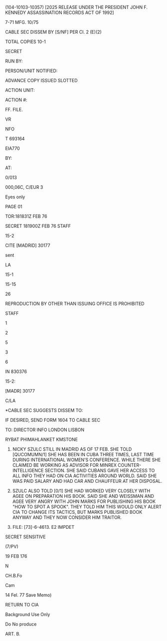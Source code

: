 (104-10103-10357) [2025 RELEASE UNDER THE PRESIDENT JOHN F. KENNEDY ASSASSINATION RECORDS ACT OF 1992]

7-71 MFG. 10/75

CABLE SEC DISSEM BY [S/NF] PER CI. 2 (E)(2)

TOTAL COPIES 10-1

SECRET

RUN BY:

PERSON/UNIT NOTIFIED:

ADVANCE COPY ISSUED SLOTTED

ACTION UNIT:

ACTION #:

FF. FILE.

VR

NFO

T 693164

EIA770

BY:

AT:

0/013

000,06C, C/EUR 3

Eyes only

PAGE 01

TOR:181831Z FEB 76

SECRET 181900Z FEB 76 STAFF

15-2

CITE [MADRID] 30177

sent

LA

15-1

15-15

26

REPRODUCTION BY OTHER THAN ISSUING OFFICE IS PROHIBITED

STAFF

1

2

5

3

6

IN 830376

15-2:

[MADR] 30177

C/LA

*CABLE SEC SUGGESTS DISSEM TO:

IF DESIRED, SEND FORM 1604 TO CABLE SEC

TO: DIRECTOR INFO LONDON LISBON

RYBAT PHIMAHLANKET KMSTONE

1. NICKY SZULC STILL IN MADRID AS OF 17 FEB. SHE TOLD [QUCOMUMN/1] SHE HAS BEEN IN CUBA THREE TIMES, LAST TIME DURING INTERNATIONAL WOMEN'S CONFERENCE. WHILE THERE SHE CLAIMED BE WORKING AS ADVISOR FOR MINREX COUNTER-INTELLIGENCE SECTION. SHE SAID CUBANS GAVE HER ACCESS TO ALL INFO THEY HAD ON CIA ACTIVITIES AROUND WORLD. SAID SHE WAS PAID SALARY AND HAD CAR AND CHAUFFEUR AT HER DISPOSAL.

2. SZULC ALSO TOLD [0/1] SHE HAD WORKED VERY CLOSELY WITH AGEE ON PREPARATION HIS BOOK. SAID SHE AND WEISSMAN AND AGEE VERY ANGRY WITH JOHN MARKS FOR PUBLISHING HIS BOOK "HOW TO SPOT A SPOOK". THEY TOLD HIM THIS WOULD ONLY ALERT CIA TO CHANGE ITS TACTICS, BUT MARKS PUBLISHED BOOK ANYWAY AND THEY NOW CONSIDER HIM TRAITOR.

3. FILE: [73]-6-4613. E2 IMPDET

SECRET SENSITIVE

(7/PV)

19 FEB 176

N

CH.B.Fo

Cam

14 Fel. 77 Save Memo)

RETURN TO CIA

Background Use Only

Do No produce

ART. B.
